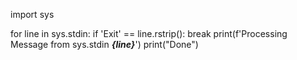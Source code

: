 import sys

for line in sys.stdin:
    if 'Exit' == line.rstrip():
        break
    print(f'Processing Message from sys.stdin *****{line}*****')
print("Done")